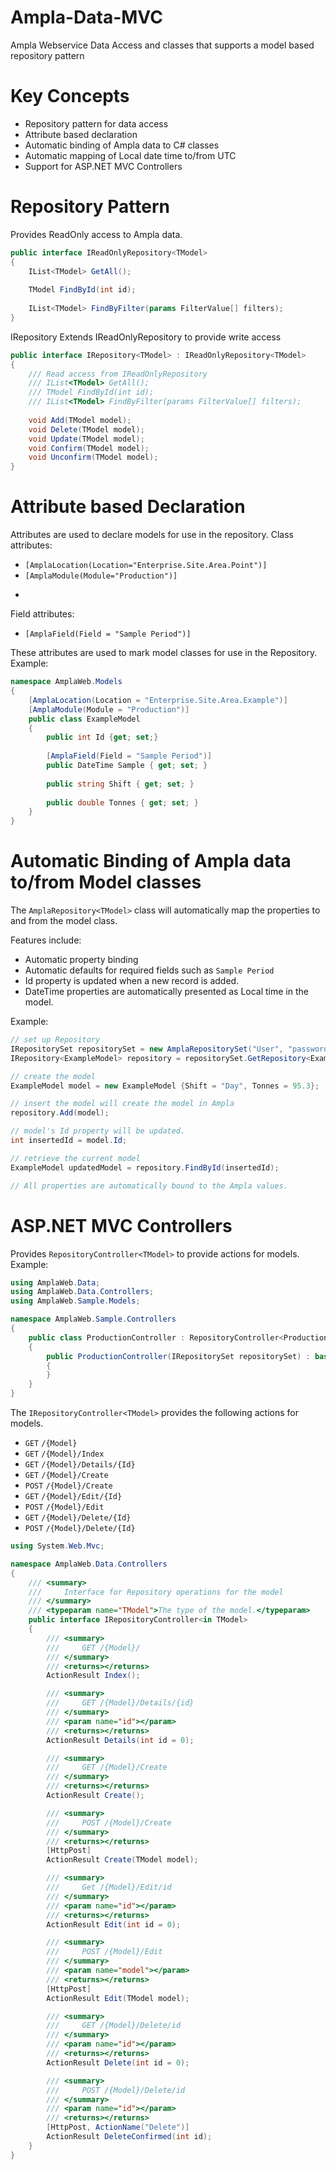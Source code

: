 Ampla-Data-MVC
===

Ampla Webservice Data Access and classes that supports a model based repository pattern

Key Concepts
===
* Repository pattern for data access 
* Attribute based declaration
* Automatic binding of Ampla data to C# classes
* Automatic mapping of Local date time to/from UTC 
* Support for ASP.NET MVC Controllers

Repository Pattern 
===
Provides ReadOnly access to Ampla data.
``` C#
public interface IReadOnlyRepository<TModel>
{
	IList<TModel> GetAll();
	
	TModel FindById(int id);
	
	IList<TModel> FindByFilter(params FilterValue[] filters);
}
```

IRepository Extends IReadOnlyRepository to provide write access

``` C#
public interface IRepository<TModel> : IReadOnlyRepository<TModel>
{
	/// Read access from IReadOnlyRepository
	/// IList<TModel> GetAll();
	/// TModel FindById(int id);
	/// IList<TModel> FindByFilter(params FilterValue[] filters);
	
	void Add(TModel model);
	void Delete(TModel model);
	void Update(TModel model);
	void Confirm(TModel model);
	void Unconfirm(TModel model);
}
```

Attribute based Declaration
===
Attributes are used to declare models for use in the repository.
Class attributes:
* ```[AmplaLocation(Location="Enterprise.Site.Area.Point")]```
* ```[AmplaModule(Module="Production")]```
* ```[AmplaDefaultFields("Confirmed=True")]

Field attributes:
* ```[AmplaField(Field = "Sample Period")]```

These attributes are used to mark model classes for use in the Repository.
Example:
``` C#
namespace AmplaWeb.Models
{
	[AmplaLocation(Location = "Enterprise.Site.Area.Example")]
	[AmplaModule(Module = "Production")]
	public class ExampleModel
	{
		public int Id {get; set;}
		
		[AmplaField(Field = "Sample Period")]
		public DateTime Sample { get; set; }
		
		public string Shift { get; set; }
		
		public double Tonnes { get; set; }
	}
}
```

Automatic Binding of Ampla data to/from Model classes
===
The ```AmplaRepository<TModel>``` class will automatically map the properties to and from the model class. 

Features include:
* Automatic property binding
* Automatic defaults for required fields such as ```Sample Period```
* Id property is updated when a new record is added.
* DateTime properties are automatically presented as Local time in the model.

Example:
``` C#
// set up Repository
IRepositorySet repositorySet = new AmplaRepositorySet("User", "password");
IRepository<ExampleModel> repository = repositorySet.GetRepository<ExampleModel>();

// create the model
ExampleModel model = new ExampleModel {Shift = "Day", Tonnes = 95.3};

// insert the model will create the model in Ampla
repository.Add(model);

// model's Id property will be updated.
int insertedId = model.Id;

// retrieve the current model
ExampleModel updatedModel = repository.FindById(insertedId);

// All properties are automatically bound to the Ampla values.
```

ASP.NET MVC Controllers
===
Provides ```RepositoryController<TModel>``` to provide actions for models.
Example: 
``` C#
using AmplaWeb.Data;
using AmplaWeb.Data.Controllers;
using AmplaWeb.Sample.Models;

namespace AmplaWeb.Sample.Controllers
{
    public class ProductionController : RepositoryController<ProductionModel>
    {
        public ProductionController(IRepositorySet repositorySet) : base(repositorySet)
        {
        }
    }
}
```

The ```IRepositoryController<TModel>``` provides the following actions for models.

* ```GET```  ```/{Model}```
* ```GET```  ```/{Model}/Index```
* ```GET```  ```/{Model}/Details/{Id}```
* ```GET```  ```/{Model}/Create```
* ```POST``` ```/{Model}/Create```
* ```GET```  ```/{Model}/Edit/{Id}```
* ```POST``` ```/{Model}/Edit```
* ```GET```  ```/{Model}/Delete/{Id}```
* ```POST``` ```/{Model}/Delete/{Id}```

``` C#
using System.Web.Mvc;

namespace AmplaWeb.Data.Controllers
{
    /// <summary>
    ///     Interface for Repository operations for the model 
    /// </summary>
    /// <typeparam name="TModel">The type of the model.</typeparam>
    public interface IRepositoryController<in TModel>
    {
        /// <summary>
        ///     GET /{Model}/
        /// </summary>
        /// <returns></returns>
        ActionResult Index();

        /// <summary>
        ///     GET /{Model}/Details/{id}
        /// </summary>
        /// <param name="id"></param>
        /// <returns></returns>
        ActionResult Details(int id = 0);

        /// <summary>
        ///     GET /{Model}/Create
        /// </summary>
        /// <returns></returns>
        ActionResult Create();

        /// <summary>
        ///     POST /{Model}/Create
        /// </summary>
        /// <returns></returns>
        [HttpPost]
        ActionResult Create(TModel model);

        /// <summary>
        ///     Get /{Model}/Edit/id
        /// </summary>
        /// <param name="id"></param>
        /// <returns></returns>
        ActionResult Edit(int id = 0);

        /// <summary>
        ///     POST /{Model}/Edit
        /// </summary>
        /// <param name="model"></param>
        /// <returns></returns>
        [HttpPost]
        ActionResult Edit(TModel model);

        /// <summary>
        ///     GET /{Model}/Delete/id
        /// </summary>
        /// <param name="id"></param>
        /// <returns></returns>
        ActionResult Delete(int id = 0);

        /// <summary>
        ///     POST /{Model}/Delete/id
        /// </summary>
        /// <param name="id"></param>
        /// <returns></returns>
        [HttpPost, ActionName("Delete")]
        ActionResult DeleteConfirmed(int id);
    }
}
```